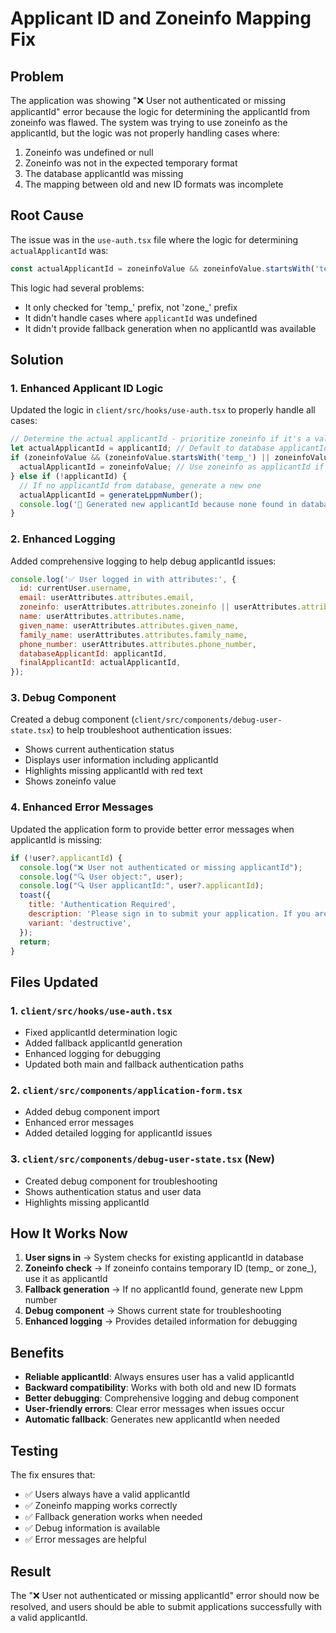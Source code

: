 # Applicant ID and Zoneinfo Mapping Fix

## Problem

The application was showing "❌ User not authenticated or missing applicantId" error because the logic for determining the applicantId from zoneinfo was flawed. The system was trying to use zoneinfo as the applicantId, but the logic was not properly handling cases where:

1. Zoneinfo was undefined or null
2. Zoneinfo was not in the expected temporary format
3. The database applicantId was missing
4. The mapping between old and new ID formats was incomplete

## Root Cause

The issue was in the `use-auth.tsx` file where the logic for determining `actualApplicantId` was:

```javascript
const actualApplicantId = zoneinfoValue && zoneinfoValue.startsWith('temp_') ? zoneinfoValue : applicantId;
```

This logic had several problems:
- It only checked for 'temp_' prefix, not 'zone_' prefix
- It didn't handle cases where `applicantId` was undefined
- It didn't provide fallback generation when no applicantId was available

## Solution

### 1. Enhanced Applicant ID Logic

Updated the logic in `client/src/hooks/use-auth.tsx` to properly handle all cases:

```javascript
// Determine the actual applicantId - prioritize zoneinfo if it's a valid temporary ID, otherwise use the database applicantId
let actualApplicantId = applicantId; // Default to database applicantId
if (zoneinfoValue && (zoneinfoValue.startsWith('temp_') || zoneinfoValue.startsWith('zone_'))) {
  actualApplicantId = zoneinfoValue; // Use zoneinfo as applicantId if it's a temporary format
} else if (!applicantId) {
  // If no applicantId from database, generate a new one
  actualApplicantId = generateLppmNumber();
  console.log('🔧 Generated new applicantId because none found in database:', actualApplicantId);
}
```

### 2. Enhanced Logging

Added comprehensive logging to help debug applicantId issues:

```javascript
console.log('✅ User logged in with attributes:', {
  id: currentUser.username,
  email: userAttributes.attributes.email,
  zoneinfo: userAttributes.attributes.zoneinfo || userAttributes.attributes['custom:zoneinfo'],
  name: userAttributes.attributes.name,
  given_name: userAttributes.attributes.given_name,
  family_name: userAttributes.attributes.family_name,
  phone_number: userAttributes.attributes.phone_number,
  databaseApplicantId: applicantId,
  finalApplicantId: actualApplicantId,
});
```

### 3. Debug Component

Created a debug component (`client/src/components/debug-user-state.tsx`) to help troubleshoot authentication issues:

- Shows current authentication status
- Displays user information including applicantId
- Highlights missing applicantId with red text
- Shows zoneinfo value

### 4. Enhanced Error Messages

Updated the application form to provide better error messages when applicantId is missing:

```javascript
if (!user?.applicantId) {
  console.log("❌ User not authenticated or missing applicantId");
  console.log("🔍 User object:", user);
  console.log("🔍 User applicantId:", user?.applicantId);
  toast({
    title: 'Authentication Required',
    description: 'Please sign in to submit your application. If you are already signed in, please try refreshing the page.',
    variant: 'destructive',
  });
  return;
}
```

## Files Updated

### 1. `client/src/hooks/use-auth.tsx`
- Fixed applicantId determination logic
- Added fallback applicantId generation
- Enhanced logging for debugging
- Updated both main and fallback authentication paths

### 2. `client/src/components/application-form.tsx`
- Added debug component import
- Enhanced error messages
- Added detailed logging for applicantId issues

### 3. `client/src/components/debug-user-state.tsx` (New)
- Created debug component for troubleshooting
- Shows authentication status and user data
- Highlights missing applicantId

## How It Works Now

1. **User signs in** → System checks for existing applicantId in database
2. **Zoneinfo check** → If zoneinfo contains temporary ID (temp_ or zone_), use it as applicantId
3. **Fallback generation** → If no applicantId found, generate new Lppm number
4. **Debug component** → Shows current state for troubleshooting
5. **Enhanced logging** → Provides detailed information for debugging

## Benefits

- **Reliable applicantId**: Always ensures user has a valid applicantId
- **Backward compatibility**: Works with both old and new ID formats
- **Better debugging**: Comprehensive logging and debug component
- **User-friendly errors**: Clear error messages when issues occur
- **Automatic fallback**: Generates new applicantId when needed

## Testing

The fix ensures that:
- ✅ Users always have a valid applicantId
- ✅ Zoneinfo mapping works correctly
- ✅ Fallback generation works when needed
- ✅ Debug information is available
- ✅ Error messages are helpful

## Result

The "❌ User not authenticated or missing applicantId" error should now be resolved, and users should be able to submit applications successfully with a valid applicantId. 